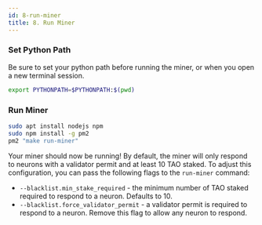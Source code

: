 ```yaml
---
id: 8-run-miner
title: 8. Run Miner
---
```


### Set Python Path

Be sure to set your python path before running the miner, or when you open a new terminal session.

```bash
export PYTHONPATH=$PYTHONPATH:$(pwd)
```

### Run Miner

```bash
sudo apt install nodejs npm
sudo npm install -g pm2
pm2 "make run-miner"
```

Your miner should now be running! By default, the miner will only respond to neurons with a validator permit and at least 10 TAO staked. To adjust this configuration, you can pass the following flags to the `run-miner` command:

- `--blacklist.min_stake_required` - the minimum number of TAO staked required to respond to a neuron. Defaults to 10.
- `--blacklist.force_validator_permit` - a validator permit is required to respond to a neuron. Remove this flag to allow any neuron to respond.

